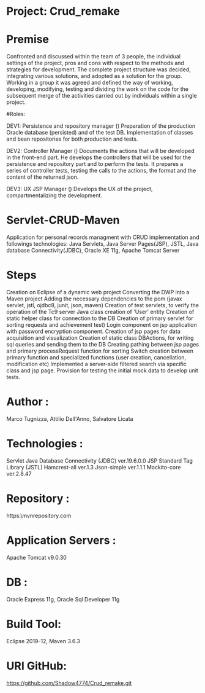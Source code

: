 # Project: Crud_remake


# Premise
Confronted and discussed within the team of 3 people, the individual settings of the project,
pros and cons with respect to the methods and strategies for development.
The complete project structure was decided, integrating various solutions, and adopted as a solution for the group.
Working in a group it was agreed and defined the way of working, developing, modifying,
testing and dividing the work on the code for the subsequent merge of the activities carried out by individuals within a single project. 



#Roles:

DEV1: Persistence and repository manager ()
Preparation of the production Oracle database (persisted) and of the test DB.
Implementation of classes and bean repositories for both production and tests.

DEV2: Controller Manager ()
Documents the actions that will be developed in the front-end part.
He develops the controllers that will be used for the persistence and repository part and to perform the tests. 
It prepares a series of controller tests, testing the calls to the actions, the format and the content of the returned json.

DEV3: UX JSP Manager ()
Develops the UX of the project, compartmentalizing the development.



# Servlet-CRUD-Maven
Application for personal records managment with CRUD implementation and followings technologies: 
Java Servlets, Java Server Pages(JSP), JSTL, Java database Connectivity(JDBC), Oracle XE 11g, Apache Tomcat Server



# Steps
Creation on Eclipse of a dynamic web project
Converting the DWP into a Maven project
Adding the necessary dependencies to the pom (javax servlet, jstl, ojdbc8, junit, json, maven)
Creation of test servlets, to verify the operation of the Tc9 server
Java class creation of 'User' entity
Creation of static helper class for connection to the DB
Creation of primary servlet for sorting requests and achievement test)
Login component on jsp application with password encryption component.
Creation of jsp pages for data acquisition and visualization
Creation of static class DBActions, for writing sql queries and sending them to the DB
Creating pathing between jsp pages and primary processRequest function for sorting
Switch creation between primary function and specialized functions (user creation, cancellation, modification etc)
Implemented a server-side filtered search via specific class and jsp page.
Provision for testing the initial mock data to develop unit tests.



# Author :
Marco Tugnizza, Attilio Dell'Anno, Salvatore Licata



# Technologies :
Servlet
Java Database Connectivity (JDBC) ver.19.6.0.0
JSP Standard Tag Library (JSTL)
Hamcrest-all ver.1.3
Json-simple ver.1.1.1
Mockito-core ver.2.8.47

# Repository :
https:\\mvnrepository.com

# Application Servers :
Apache Tomcat v9.0.30

# DB :
Oracle Express 11g,
Oracle Sql Developer 11g

# Build Tool:
Eclipse 2019-12,
Maven 3.6.3

# URI GitHub:
https://github.com/Shadow4774/Crud_remake.git